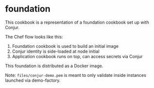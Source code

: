 # foundation

This cookbook is a representation of a foundation cookbook set up with Conjur.

The Chef flow looks like this:

1. Foundation cookbook is used to build an initial image
2. Conjur identity is side-loaded at node initial
3. Application cookbook runs on top, can access secrets via Conjur

This foundation is distributed as a Docker image.

Note: `files/conjur-demo.pem` is meant to only validate inside instances
launched via demo-factory.
